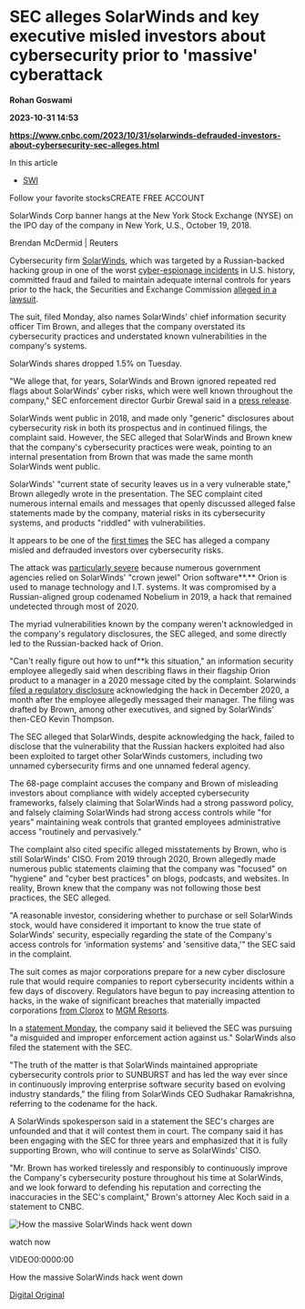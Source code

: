 # SEC alleges SolarWinds and key executive misled investors about cybersecurity prior to 'massive' cyberattack
**Rohan Goswami**

**2023-10-31 14:53**

**https://www.cnbc.com/2023/10/31/solarwinds-defrauded-investors-about-cybersecurity-sec-alleges.html**

In this article

*   [SWI](https://www.cnbc.com/quotes/SWI)

Follow your favorite stocksCREATE FREE ACCOUNT

SolarWinds Corp banner hangs at the New York Stock Exchange (NYSE) on the IPO day of the company in New York, U.S., October 19, 2018.

Brendan McDermid | Reuters

Cybersecurity firm [SolarWinds](https://www.cnbc.com/quotes/SWI/), which was targeted by a Russian-backed hacking group in one of the worst [cyber-espionage incidents](https://www.cnbc.com/2020/12/18/suspected-russian-hack-on-us-is-much-worse-than-first-feared.html) in U.S. history, committed fraud and failed to maintain adequate internal controls for years prior to the hack, the Securities and Exchange Commission [alleged in a lawsuit](https://www.sec.gov/files/litigation/complaints/2023/comp-pr2023-227.pdf).

The suit, filed Monday, also names SolarWinds' chief information security officer Tim Brown, and alleges that the company overstated its cybersecurity practices and understated known vulnerabilities in the company's systems.

SolarWinds shares dropped 1.5% on Tuesday.

"We allege that, for years, SolarWinds and Brown ignored repeated red flags about SolarWinds' cyber risks, which were well known throughout the company," SEC enforcement director Gurbir Grewal said in a [press release](https://www.sec.gov/news/press-release/2023-227).

SolarWinds went public in 2018, and made only "generic" disclosures about cybersecurity risk in both its prospectus and in continued filings, the complaint said. However, the SEC alleged that SolarWinds and Brown knew that the company's cybersecurity practices were weak, pointing to an internal presentation from Brown that was made the same month SolarWinds went public.

SolarWinds' "current state of security leaves us in a very vulnerable state," Brown allegedly wrote in the presentation. The SEC complaint cited numerous internal emails and messages that openly discussed alleged false statements made by the company, material risks in its cybersecurity systems, and products "riddled" with vulnerabilities.

It appears to be one of the [first times](https://www.reuters.com/legal/us-sues-solarwinds-court-records-2023-10-30/) the SEC has alleged a company misled and defrauded investors over cybersecurity risks.

The attack was [particularly severe](https://www.cnbc.com/2020/12/18/suspected-russian-hack-on-us-is-much-worse-than-first-feared.html) because numerous government agencies relied on SolarWinds' "crown jewel" Orion software**.** Orion is used to manage technology and I.T. systems. It was compromised by a Russian-aligned group codenamed Nobelium in 2019, a hack that remained undetected through most of 2020.

The myriad vulnerabilities known by the company weren't acknowledged in the company's regulatory disclosures, the SEC alleged, and some directly led to the Russian-backed hack of Orion.

"Can't really figure out how to unf\*\*k this situation," an information security employee allegedly said when describing flaws in their flagship Orion product to a manager in a 2020 message cited by the complaint. Solarwinds [filed a regulatory disclosure](https://www.sec.gov/Archives/edgar/data/1739942/000162828020017451/swi-20201214.htm) acknowledging the hack in December 2020, a month after the employee allegedly messaged their manager. The filing was drafted by Brown, among other executives, and signed by SolarWinds' then-CEO Kevin Thompson.

The SEC alleged that SolarWinds, despite acknowledging the hack, failed to disclose that the vulnerability that the Russian hackers exploited had also been exploited to target other SolarWinds customers, including two unnamed cybersecurity firms and one unnamed federal agency.

The 68-page complaint accuses the company and Brown of misleading investors about compliance with widely accepted cybersecurity frameworks, falsely claiming that SolarWinds had a strong password policy, and falsely claiming SolarWinds had strong access controls while "for years" maintaining weak controls that granted employees administrative access "routinely and pervasively."

The complaint also cited specific alleged misstatements by Brown, who is still SolarWinds' CISO. From 2019 through 2020, Brown allegedly made numerous public statements claiming that the company was "focused" on "hygiene" and "cyber best practices" on blogs, podcasts, and websites. In reality, Brown knew that the company was not following those best practices, the SEC alleged.

"A reasonable investor, considering whether to purchase or sell SolarWinds stock, would have considered it important to know the true state of SolarWinds' security, especially regarding the state of the Company's access controls for 'information systems' and 'sensitive data,'" the SEC said in the complaint.

The suit comes as major corporations prepare for a new cyber disclosure rule that would require companies to report cybersecurity incidents within a few days of discovery. Regulators have begun to pay increasing attention to hacks, in the wake of significant breaches that materially impacted corporations [from Clorox](https://www.cnbc.com/2023/10/04/clorox-says-sales-and-profit-took-a-big-hit-from-cyberattack.html) to [MGM Resorts](https://www.cnbc.com/2023/09/13/mgm-resorts-cyberattack-and-outage-stretches-into-third-day.html).

In a [statement Monday](https://orangematter.solarwinds.com/2023/10/30/transparency-information-sharing-and-collaboration), the company said it believed the SEC was pursuing "a misguided and improper enforcement action against us." SolarWinds also filed the statement with the SEC.

"The truth of the matter is that SolarWinds maintained appropriate cybersecurity controls prior to SUNBURST and has led the way ever since in continuously improving enterprise software security based on evolving industry standards," the filing from SolarWinds CEO Sudhakar Ramakrishna, referring to the codename for the hack.

A SolarWinds spokesperson said in a statement the SEC's charges are unfounded and that it will contest them in court. The company said it has been engaging with the SEC for three years and emphasized that it is fully supporting Brown, who will continue to serve as SolarWinds' CISO.

"Mr. Brown has worked tirelessly and responsibly to continuously improve the Company's cybersecurity posture throughout his time at SolarWinds, and we look forward to defending his reputation and correcting the inaccuracies in the SEC's complaint," Brown's attorney Alec Koch said in a statement to CNBC.

  

![How the massive SolarWinds hack went down](https://image.cnbcfm.com/api/v1/image/106813162-1611668202964-106813162-16082424922020-12-17t192827z_723072824_rc27pk92lqsq_rtrmadp_0_usa-cyber-breach.jpg?v=1611668218&w=750&h=422&vtcrop=y)

watch now

VIDEO0:0000:00

How the massive SolarWinds hack went down

[Digital Original](https://www.cnbc.com/digital-original/)
